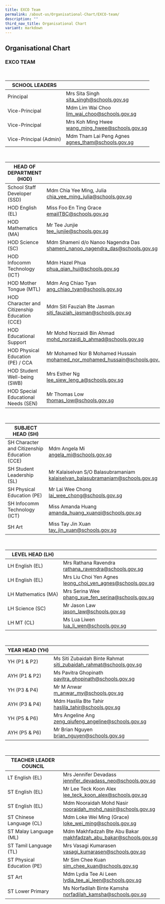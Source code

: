 ```yaml
---
title: EXCO Team
permalink: /about-us/Organisational-Chart/EXCO-team/
description: ""
third_nav_title: Organisational Chart
variant: markdown
---
```

## Organisational Chart

### EXCO TEAM

<br>

| SCHOOL LEADERS          |                                                                   |
|-------------------------|-------------------------------------------------------------------|
| Principal               | Mrs Sita Singh <br> sita_singh@schools.gov.sg                          |
| Vice-Principal          | Mdm Lim Wai Choo <br> lim_wai_choo@schools.gov.sg |
| Vice-Principal          | Mrs Koh Ming Hwee <br> wang_ming_hwee@schools.gov.sg                      |
| Vice-Principal (Admin)  | Mdm Tham Lai Peng  Agnes <br> agnes_tham@schools.gov.sg                 |

<br>

| HEAD OF DEPARTMENT (HOD)                      |                                                             |
|-----------------------------------------------|-------------------------------------------------------------|
| School Staff Developer (SSD)                  | Mdm Chia Yee Ming, Julia <br> chia_yee_ming_julia@schools.gov.sg     |
| HOD English (EL)     | Miss Foo En Ting Grace <br> emailTBC@schools.gov.sg       |
|  HOD Mathematics (MA)                          | Mr Tee Junjie <br> tee_junjie@schools.gov.sg                         | 
| HOD Science (SC)     | Mdm Shameni d/o Nanoo Nagendra Das <br> shameni_nanoo_nagendra_das@schools.gov.sg       |
| HOD Infocomm Technology (ICT)                 | Mdm Hazel Phua <br> phua_qian_hui@schools.gov.sg                     |
| HOD Mother Tongue (MTL)                       | Mdm Ang Chiao Tyan <br>  ang_chiao_tyan@schools.gov.sg               |
| HOD Character and Citizenship Education (CCE) | Mdm Siti Fauziah Bte Jasman <br> siti_fauziah_jasman@schools.gov.sg  |
| HOD Educational Support                       | Mr Mohd Norzaidi Bin Ahmad <br> mohd_norzaidi_b_ahmad@schools.gov.sg |
| HOD Physical Education (PE) / CCA             | Mr Mohamed Nor B Mohamed Hussain <br> mohamed_nor_mohamed_hussain@schools.gov.sg        |
| HOD Student Well-being (SWB)                  | Mrs Esther Ng <br> lee_siew_leng_a@schools.gov.sg                    |
| HOD Special Educational Needs (SEN)           | Mr Thomas Low <br> thomas_low@schools.gov.sg                        | 
<br>

| SUBJECT HEAD (SH)            |                                                                           |
|------------------------------|---------------------------------------------------------------------------|
| SH Character and Citizenship Education (CCE) | Mdm Angela Mi <br> angela_mi@schools.gov.sg              |
| SH Student Leadership (SL)   | Mr Kalaiselvan S/O Balasubramaniam <br> kalaiselvan_balasubramaniam@schools.gov.sg |  
| SH Physical Education (PE) | Mr Lai Wee Chong <br>    lai_wee_chong@schools.gov.sg                       |
| SH Infocomm Technology (ICT) | Miss Amanda Huang  <br>  amanda_huang_xuanqi@schools.gov.sg                       |
| SH Art | Miss Tay Jin Xuan  <br>  tay_jin_xuan@schools.gov.sg	                       |


<br>

| LEVEL HEAD (LH)     |                                                        |
|---------------------|--------------------------------------------------------|
| LH English (EL)     | Mrs Rathana Ravendra <br> rathana_ravendra@schools.gov.sg       |
| LH English (EL)     | Mrs Liu Choi Yen Agnes <br> leong_choi_yen_agnes@schools.gov.sg |
| LH Mathematics (MA) | Mrs Serina Wee <br> phang_xue_fen_serina@schools.gov.sg           |
| LH Science (SC)     | Mr Jason Law  <br> jason_law@schools.gov.sg            | 
| LH MT (CL)     | Ms Lua Liwen  <br> lua_li_wen@schools.gov.sg            |

<br>

| YEAR HEAD (YH) |                                                                         |
|----------------|-------------------------------------------------------------------------|
| YH (P1 &amp; P2)   | Ms Siti Zubaidah Binte Rahmat <br> siti_zubaidah_rahmat@schools.gov.sg           | 
| AYH (P1 &amp; P2)   | Ms Pavitra Ghopinath <br> pavitra_ghopinath@schools.gov.sg                                        |
| YH (P3 &amp; P4)   | Mr M Anwar <br> m_anwar_my@schools.gov.sg                                       |
| AYH (P3 &amp; P4)  | Mdm Haslila Bte Tahir <br> haslila_tahir@schools.gov.sg                      |
| YH (P5 &amp; P6)  | Mrs Angeline Ang <br> zeng_qiufeng_angeline@schools.gov.sg  |
| AYH (P5 &amp; P6)  | Mr Brian Nguyen <br>  brian_nguyen@schools.gov.sg                      |

<br>

| TEACHER LEADER COUNCIL      |                                                         |
|-----------------------------|---------------------------------------------------------|
| LT English (EL)             | Mrs Jennifer Devadass <br> jennifer_devadass_neo@schools.gov.sg  |
| ST English (EL)             | Mr Lee Teck Koon Alex <br> lee_teck_koon_alex@schools.gov.sg     | 
| ST English (EL)             | Mdm Nooraidah Mohd Nasir <br> nooraidah_mohd_nasir@schools.gov.sg    | 
| ST Chinese Language (CL)             | Mdm Loke Wei Ming (Grace) <br> loke_wei_ming@schools.gov.sg     | 
| ST Malay Language (ML)             | Mdm Makhfadzah Bte Abu Bakar <br> makhfadzah_abu_bakar@schools.gov.sg     |
| ST Tamil Language (TL)      | Mrs Vasagi Kumarasen <br>  vasagi_kumarasen@schools.gov.sg       |
| ST Physical Education (PE)  | Mr Sim Chee Kuan <br> sim_chee_kuan@schools.gov.sg               | 
| ST Art       | Mdm Lydia Tee Ai Leen <br>  lydia_tee_ai_leen@schools.gov.sg     |
| ST Lower Primary            | Ms Norfadilah Binte Kamsha <br> norfadilah_kamsha@schools.gov.sg
